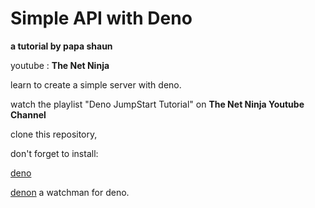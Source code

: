 # Simple API with Deno

**a tutorial by papa shaun**


youtube : **The Net Ninja**

learn to create a simple server with deno.


watch the playlist "Deno JumpStart Tutorial" on **The Net Ninja Youtube Channel**

clone this repository,

don't forget to install:

[deno](https://deno.land/manual/getting_started/installation)


[denon](https://deno.land/x/denon) a watchman for deno.
